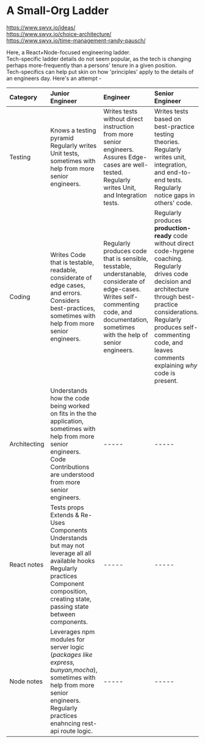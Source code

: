 # A Small-Org Ladder

https://www.swyx.io/ideas/  
https://www.swyx.io/choice-architecture/  
https://www.swyx.io/time-management-randy-pausch/

Here, a React+Node-focused engineering ladder.  
Tech-specific ladder details do not seem popular, as the tech is changing perhaps more-frequently than a persons' tenure in a given position.  
Tech-specifics can help put skin on how 'principles' apply to the details of an engineers day.
Here's an attempt -

| Category     | Junior Engineer                                                                                                                                                                                               | Engineer                                                                                                                                                                                         | Senior Engineer                                                                                                                                                                                                                                                        |
| :----------- | :------------------------------------------------------------------------------------------------------------------------------------------------------------------------------------------------------------ | :----------------------------------------------------------------------------------------------------------------------------------------------------------------------------------------------- | :--------------------------------------------------------------------------------------------------------------------------------------------------------------------------------------------------------------------------------------------------------------------- |
| Testing      | Knows a testing pyramid <br> Regularly writes Unit tests, sometimes with help from more senior engineers.                                                                                                     | Writes tests without direct instruction from more senior engineers. <br> Assures Edge-cases are well-tested. <br> Regularly writes Unit, and Integration tests.                                  | Writes tests based on best-practice testing theories. <br> Regularly writes unit, integration, and end-to-end tests. <br> Regularly notice gaps in others' code.                                                                                                       |
| Coding       | Writes Code that is testable, readable, considerate of edge cases, and errors. <br> Considers best-practices, sometimes with help from more senior engineers.                                                 | Regularly produces code that is sensible, tesstable, understanable, considerate of edge-cases. <br> Writes self-commenting code, and documentation, sometimes with the help of senior engineers. | Regularly produces **production-ready** code without direct code-hygene coaching. Regularly drives code decision and architecture through best-practice considerations. Regularly produces self-commenting code, and leaves comments explaining _why_ code is present. |
| Architecting | Understands how the code being worked on fits in the the application, sometimes with help from more senior engineers. <br> Code Contributions are understood from more senior engineers.                      | -----                                                                                                                                                                                            | -----                                                                                                                                                                                                                                                                  |
| React notes  | Tests props <br> Extends & Re-Uses Components <br> Understands but may not leverage all all available hooks <br> Regularly practices Component composition, creating state, passing state between components. | -----                                                                                                                                                                                            | -----                                                                                                                                                                                                                                                                  |
| Node notes   | Leverages npm modules for server logic (_packages like express, bunyan,mocha_), sometimes with help from more senior engineers. <br> Regularly practices enahncing rest-api route logic.<br>                  | -----                                                                                                                                                                                            | -----                                                                                                                                                                                                                                                                  |
